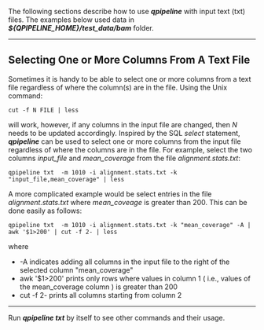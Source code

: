 

The following sections describe how to use **_qpipeline_** with input text (txt) files.  The examples below used data in **_${QPIPELINE_HOME}/test_data/bam_** folder.

---
## Selecting One or More Columns From A Text File
Sometimes it is handy to be able to select one or more columns from a text file regardless of where the column(s) are in the file. Using the Unix command:
```
cut -f N FILE | less
```
will work, however, if any columns in the input file are changed, then _N_ needs to be updated accordingly.  Inspired by the SQL _select_ statement, **_qpipeline_** can be used to select one or more columns from the input file regardless of where the columns are in the file.  For example, select the two columns _input_file_ and _mean_coverage_ from the file _alignment.stats.txt_:
```
qpipeline txt  -m 1010 -i alignment.stats.txt -k "input_file,mean_coverage" | less
```

A more complicated example would be select entries in the file _alignment.stats.txt_ where _mean_coveage_ is greater than 200.    This can be done easily as follows:
```
qpipeline txt  -m 1010 -i alignment.stats.txt -k "mean_coverage" -A | awk '$1>200' | cut -f 2- | less
```
where
* -A indicates adding all columns in the input file to the right of the selected column "mean_coverage"
* awk '$1>200' prints only rows where values in column 1 ( i.e., values of the mean_coverage column ) is greater than 200
* cut -f 2- prints all columns starting from column 2

---

Run **_qpipeline txt_** by itself to see other commands and their usage.
